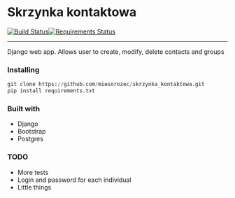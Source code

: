 # Skrzynka kontaktowa 
[![Build Status](https://travis-ci.org/myslak71/contact_mail.svg?branch=master)](https://travis-ci.org/myslak71/contact_mail)[![Requirements Status](https://requires.io/github/myslak71/contact_mail/requirements.svg?branch=master)](https://requires.io/github/myslak71/contact_mail/requirements/?branch=master)
___
Django web app. Allows user to create, modify, delete contacts and groups


### Installing
```python
git clone https://github.com/miesorozec/skrzynka_kontaktowa.git
pip install requirements.txt
```
### Built with
* Django
* Bootstrap
* Postgres
### TODO
* More tests
* Login and password for each individual
* Little things
